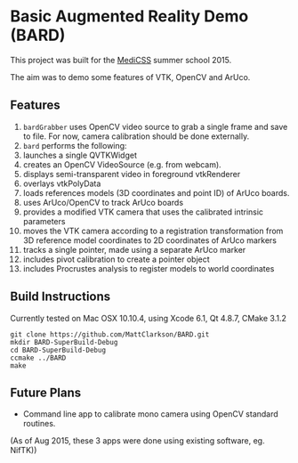 Basic Augmented Reality Demo (BARD)
===================================

This project was built for the [MediCSS](http://www.medicss.cs.ucl.ac.uk/) summer school 2015.

The aim was to demo some features of VTK, OpenCV and ArUco.

Features
--------

 1. `bardGrabber` uses OpenCV video source to grab a single frame and save to file. For now, camera calibration should be done externally. 
 1. `bard` performs the following:
   1. launches a single QVTKWidget
   1. creates an OpenCV VideoSource (e.g. from webcam).
   1. displays semi-transparent video in foreground vtkRenderer
   1. overlays vtkPolyData
   1. loads references models (3D coordinates and point ID) of ArUco boards.
   1. uses ArUco/OpenCV to track ArUco boards
   1. provides a modified VTK camera that uses the calibrated intrinsic parameters
   1. moves the VTK camera according to a registration transformation from 3D reference model coordinates to 2D coordinates of ArUco markers
   1. tracks a single pointer, made using a separate ArUco marker
   1. includes pivot calibration to create a pointer object
   1. includes Procrustes analysis to register models to world coordinates

Build Instructions
------------------

Currently tested on Mac OSX 10.10.4, using Xcode 6.1, Qt 4.8.7, CMake 3.1.2

```
git clone https://github.com/MattClarkson/BARD.git
mkdir BARD-SuperBuild-Debug
cd BARD-SuperBuild-Debug
ccmake ../BARD
make
```

Future Plans
------------

 * Command line app to calibrate mono camera using OpenCV standard routines.

(As of Aug 2015, these 3 apps were done using existing software, eg. NifTK))

